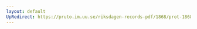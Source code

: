 ```yaml
---
layout: default
UpRedirect: https://pruto.im.uu.se/riksdagen-records-pdf/1868/prot-1868--fk--411/prot-1868--fk--411_012.pdf
---
```

